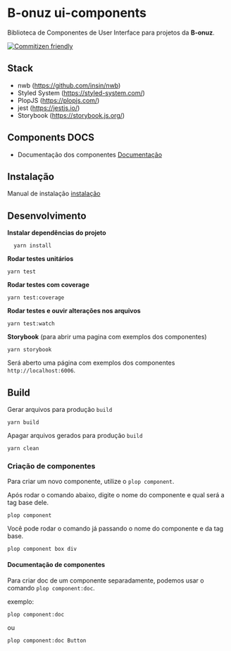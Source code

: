 # B-onuz ui-components

Biblioteca de Componentes de User Interface para projetos da **B-onuz**.

[![Commitizen friendly](https://img.shields.io/badge/commitizen-friendly-brightgreen.svg)](http://commitizen.github.io/cz-cli/)

## Stack

- nwb (https://github.com/insin/nwb)
- Styled System (https://styled-system.com/)
- PlopJS (https://plopjs.com/)
- jest (https://jestjs.io/)
- Storybook (https://storybook.js.org/)

## Components DOCS

- Documentação dos componentes [Documentação](docs/components)

## Instalação

Manual de instalação [instalação](docs/guides/installation.md)

## Desenvolvimento

**Instalar dependências do projeto**

```
  yarn install
```

**Rodar testes unitários**

```
yarn test
```

**Rodar testes com coverage**

```
yarn test:coverage
```

**Rodar testes e ouvir alterações nos arquivos**

```
yarn test:watch
```

**Storybook** (para abrir uma pagina com exemplos dos componentes)

```
yarn storybook
```

Será aberto uma página com exemplos dos componentes `http://localhost:6006`.

## Build

Gerar arquivos para produção `build`

```
yarn build
```

Apagar arquivos gerados para produção `build`

```
yarn clean
```

### Criação de componentes

Para criar um novo componente, utilize o `plop component`.

Após rodar o comando abaixo, digite o nome do componente e qual será a tag base dele.

```
plop component
```

Você pode rodar o comando já passando o nome do componente e da tag base.

```
plop component box div
```

#### Documentação de componentes

Para criar doc de um componente separadamente, podemos usar o comando `plop component:doc`.

exemplo:

```
plop component:doc
```

ou

```
plop component:doc Button
```
